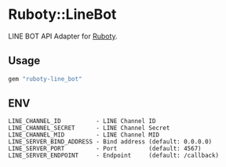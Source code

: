 # Ruboty::LineBot

LINE BOT API Adapter for [Ruboty](https://github.com/r7kamura/ruboty).

## Usage

```ruby
gem "ruboty-line_bot"
```

## ENV
```
LINE_CHANNEL_ID          - LINE Channel ID
LINE_CHANNEL_SECRET      - LINE Channel Secret
LINE_CHANNEL_MID         - LINE Channel MID
LINE_SERVER_BIND_ADDRESS - Bind address (default: 0.0.0.0)
LINE_SERVER_PORT         - Port         (default: 4567)
LINE_SERVER_ENDPOINT     - Endpoint     (default: /callback)
```
